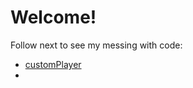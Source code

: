 <h1> Welcome! </h1>
<p> Follow next to see my messing with code: </p>
<ul>
  <li> <a href = "https://mironoart.github.io/customPlayer/customPlayer.html"> customPlayer </a> </li>
  <li> <a href = "https://mironoart.github.io/kaprekarConsonant/kaprekarConsonant.html> KaprekarsConsonant </a> </li>
</ul>
